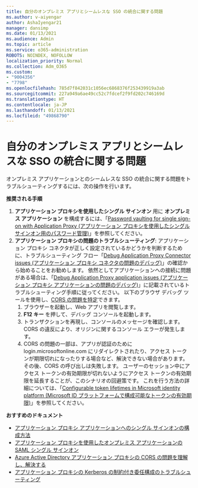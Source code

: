 ```yaml
---
title: 自分のオンプレミス アプリとシームレスな SSO の統合に関する問題
ms.author: v-aiyengar
author: AshaIyengar21
manager: dansimp
ms.date: 01/13/2021
ms.audience: Admin
ms.topic: article
ms.service: o365-administration
ROBOTS: NOINDEX, NOFOLLOW
localization_priority: Normal
ms.collection: Adm_O365
ms.custom:
- "9004356"
- "7798"
ms.openlocfilehash: 785d7f842031c1056ec6868376f253439919a3ab
ms.sourcegitcommit: 227a949a6ae49cc52c7fdcef2f9fd202c746169d
ms.translationtype: HT
ms.contentlocale: ja-JP
ms.lasthandoff: 01/13/2021
ms.locfileid: "49868790"
---
```

# <a name="issues-with-integrating-seamless-sso-with-my-on-premises-apps"></a>自分のオンプレミス アプリとシームレスな SSO の統合に関する問題

オンプレミス アプリケーションとのシームレスな SSO の統合に関する問題をトラブルシューティングするには、次の操作を行います。

**推奨される手順**

1. **アプリケーション プロキシを使用したシングル サインオン** 用に **オンプレミス アプリケーション** を構成するには、「[Password vaulting for single sign-on with Application Proxy (アプリケーション プロキシを使用したシングル サインオン用のパスワード管理)](https://docs.microsoft.com/azure/active-directory/manage-apps/application-proxy-configure-single-sign-on-password-vaulting)」を参照してください。
1. **アプリケーション プロキシの問題のトラブルシューティング**: アプリケーション プロキシ コネクタが正しく設定されているかどうかを判断するために、トラブルシューティング フロー「[Debug Application Proxy Connector issues (アプリケーション プロキシ コネクタの問題のデバッグ)](https://docs.microsoft.com/azure/active-directory/manage-apps/application-proxy-debug-connectors)」の確認から始めることをお勧めします。 依然としてアプリケーションへの接続に問題がある場合は、「[Debug Application Proxy application issues (アプリケーション プロキシ アプリケーションの問題のデバッグ)](https://docs.microsoft.com/azure/active-directory/manage-apps/application-proxy-debug-apps)」に記載されているトラブルシューティング手順に従ってください。 以下のブラウザ デバッグ ツールを使用し、[CORS の問題を特定](https://docs.microsoft.com/azure/active-directory/manage-apps/application-proxy-understand-cors-issues#understand-and-identify-cors-issues)できます。
    1. ブラウザーを起動し、Web アプリを閲覧します。
    1. **F12 キー** を押して、デバッグ コンソールを起動します。
    1. トランザクションを再現し、コンソールのメッセージを確認します。 CORS の違反により、オリジンに関するコンソール エラーが発生します。
    1. CORS の問題の一部は、アプリが認証のために login.microsoftonline.com にリダイレクトされたり、アクセス トークンが期限切れになったりする場合など、解決できない場合があります。 その後、CORS の呼び出しは失敗します。 ユーザーのセッション中にアクセス トークンの有効期限が切れないようにアクセス トークンの有効期限を延長することが、このシナリオの回避策です。 これを行う方法の詳細については、「[Configurable token lifetimes in Microsoft identity platform (Microsoft ID プラットフォームで構成可能なトークンの有効期限)](https://docs.microsoft.com/azure/active-directory/develop/active-directory-configurable-token-lifetimes)」を参照してください。

**おすすめのドキュメント**

- [ アプリケーション プロキシ アプリケーションへのシングル サインオンの構成方法](https://docs.microsoft.com/azure/active-directory/manage-apps/application-proxy-config-sso-how-to)
- [アプリケーション プロキシを使用したオンプレミス アプリケーションの SAML シングル サインオン](https://docs.microsoft.com/azure/active-directory/manage-apps/application-proxy-configure-single-sign-on-on-premises-apps)
- [Azure Active Directory アプリケーション プロキシの CORS の問題を理解し、解決する](https://docs.microsoft.com/azure/active-directory/manage-apps/application-proxy-understand-cors-issues#solutions-for-application-proxy-cors-issues)
- [アプリケーション プロキシの Kerberos の制約付き委任構成のトラブルシューティング](https://docs.microsoft.com/azure/active-directory/manage-apps/application-proxy-back-end-kerberos-constrained-delegation-how-to)